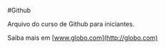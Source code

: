 #Github

Arquivo do curso de Github para iniciantes.

Saiba mais em [www.globo.com](http://globo.com)